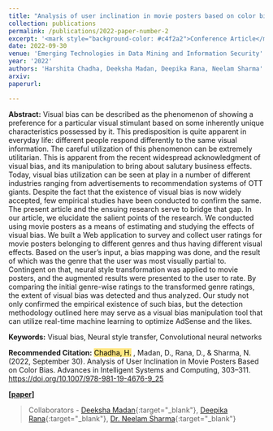 ```yaml
---
title: "Analysis of user inclination in movie posters based on color bias using transfer learning"
collection: publications
permalink: /publications/2022-paper-number-2
excerpt: '<mark style="background-color: #c4f2a2">Conference Article</mark> The present article and the underlying research serve to empirically confirm the existence of visual bias that gives rise to the discipline of neuromarketing and put forth a method to quantify such bias using neural style transfer.'
date: 2022-09-30
venue: 'Emerging Technologies in Data Mining and Information Security'
year: '2022'
authors: 'Harshita Chadha, Deeksha Madan, Deepika Rana, Neelam Sharma'
arxiv:
paperurl:

---
```

**Abstract:**
Visual bias can be described as the phenomenon of showing a preference for a particular visual stimulant based on some inherently unique characteristics possessed by it. This predisposition is quite apparent in everyday life: different people respond differently to the same visual information. The careful utilization of this phenomenon can be extremely utilitarian. This is apparent from the recent widespread acknowledgment of visual bias, and its manipulation to bring about salutary business effects. Today, visual bias utilization can be seen at play in a number of different industries ranging from advertisements to recommendation systems of OTT giants. Despite the fact that the existence of visual bias is now widely accepted, few empirical studies have been conducted to confirm the same. The present article and the ensuing research serve to bridge that gap. In our article, we elucidate the salient points of the research. We conducted using movie posters as a means of estimating and studying the effects of visual bias. We built a Web application to survey and collect user ratings for movie posters belonging to different genres and thus having different visual effects. Based on the user’s input, a bias mapping was done, and the result of which was the genre that the user was most visually partial to. Contingent on that, neural style transformation was applied to movie posters, and the augmented results were presented to the user to rate. By comparing the initial genre-wise ratings to the transformed genre ratings, the extent of visual bias was detected and thus analyzed. Our study not only confirmed the empirical existence of such bias, but the detection methodology outlined here may serve as a visual bias manipulation tool that can utilize real-time machine learning to optimize AdSense and the likes.

**Keywords:** Visual bias, Neural style transfer, Convolutional neural networks

**Recommended Citation:**
<mark style="background-color: #ffe680">Chadha, H.</mark> , Madan, D., Rana, D., & Sharma, N. (2022, September 30). Analysis of User Inclination in Movie Posters Based on Color Bias. Advances in Intelligent Systems and Computing, 303–311. https://doi.org/10.1007/978-981-19-4676-9_25

<b><a href="https://doi.org/10.1007/978-981-19-4676-9_25">[paper]</a></b>

> Collaborators - [Deeksha Madan](https://www.linkedin.com/in/deekshamadan/){:target="_blank"}, [Deepika Rana](https://www.linkedin.com/in/deepika-rana/){:target="_blank"}, [Dr. Neelam Sharma](https://cse.mait.ac.in/index.php/people/faculty/profile?layout=edit&id=549){:target="_blank"}

